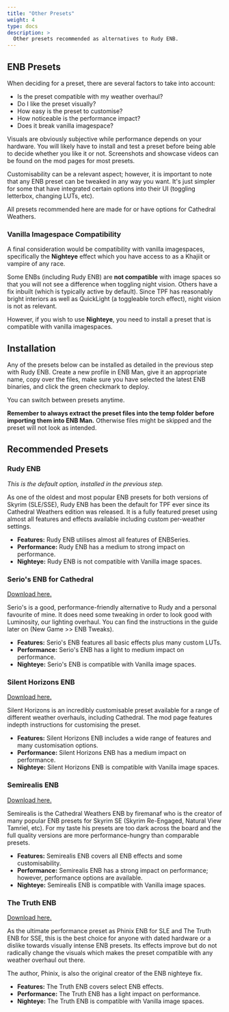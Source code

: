 ```yaml
---
title: "Other Presets"
weight: 4
type: docs
description: >
  Other presets recommended as alternatives to Rudy ENB.
---
```


## ENB Presets

When deciding for a preset, there are several factors to take into account:

- Is the preset compatible with my weather overhaul?
- Do I like the preset visually?
- How easy is the preset to customise?
- How noticeable is the performance impact?
- Does it break vanilla imagespace?

Visuals are obviously subjective while performance depends on your hardware. You will likely have to install and test a preset before being able to decide whether you like it or not. Screenshots and showcase videos can be found on the mod pages for most presets.

Customisability can be a relevant aspect; however, it is important to note that any ENB preset can be tweaked in any way you want. It's just simpler for some that have integrated certain options into their UI (toggling letterbox, changing LUTs, etc).

All presets recommended here are made for or have options for Cathedral Weathers.

### Vanilla Imagespace Compatibility

A final consideration would be compatibility with vanilla imagespaces, specifically the **Nighteye** effect which you have access to as a Khajiit or vampire of any race.

Some ENBs (including Rudy ENB) are **not compatible** with image spaces so that you will not see a difference when toggling night vision. Others have a fix inbuilt (which is typically active by default). Since TPF has reasonably bright interiors as well as QuickLight (a toggleable torch effect), night vision is not as relevant.

However, if you wish to use **Nighteye**, you need to install a preset that is compatible with vanilla imagespaces.

## Installation

Any of the presets below can be installed as detailed in the previous step with Rudy ENB. Create a new profile in ENB Man, give it an appropriate name, copy over the files, make sure you have selected the latest ENB binaries, and click the green checkmark to deploy.

You can switch between presets anytime.

**Remember to always extract the preset files into the temp folder before importing them into ENB Man.** Otherwise files might be skipped and the preset will not look as intended.

## Recommended Presets

### Rudy ENB

*This is the default option, installed in the previous step.*

As one of the oldest and most popular ENB presets for both versions of Skyrim (SLE/SSE), Rudy ENB has been the default for TPF ever since its Cathedral Weathers edition was released. It is a fully featured preset using almost all features and effects available including custom per-weather settings.

- **Features:** Rudy ENB utilises almost all features of ENBSeries.
- **Performance:** Rudy ENB has a medium to strong impact on performance.
- **Nighteye:** Rudy ENB is not compatible with Vanilla image spaces.

### Serio's ENB for Cathedral

[Download here.](https://www.nexusmods.com/skyrimspecialedition/mods/30506)

Serio's is a good, performance-friendly alternative to Rudy and a personal favourite of mine. It does need some tweaking in order to look good with Luminosity, our lighting overhaul. You can find the instructions in the guide later on (New Game >> ENB Tweaks).

- **Features:** Serio's ENB features all basic effects plus many custom LUTs.
- **Performance:** Serio's ENB has a light to medium impact on performance.
- **Nighteye:** Serio's ENB is compatible with Vanilla image spaces.

### Silent Horizons ENB

[Download here.](https://www.nexusmods.com/skyrimspecialedition/mods/21543)

Silent Horizons is an incredibly customisable preset available for a range of different weather overhauls, including Cathedral. The mod page features indepth instructions for customising the preset.

- **Features:** Silent Horizons ENB includes a wide range of features and many customisation options.
- **Performance:** Silent Horizons ENB has a medium impact on performance.
- **Nighteye:** Silent Horizons ENB is compatible with Vanilla image spaces.

### Semirealis ENB

[Download here.](https://www.nexusmods.com/skyrimspecialedition/mods/25163)

Semirealis is the Cathedral Weathers ENB by firemanaf who is the creator of many popular ENB presets for Skyrim SE (Skyrim Re-Engaged, Natural View Tamriel, etc). For my taste his presets are too dark across the board and the full quality versions are more performance-hungry than comparable presets.

- **Features:** Semirealis ENB covers all ENB effects and some customisability.
- **Performance:** Semirealis ENB has a strong impact on performance; however, performance options are available.
- **Nighteye:** Semirealis ENB is compatible with Vanilla image spaces.

### The Truth ENB

[Download here.](https://www.nexusmods.com/skyrimspecialedition/mods/9162)

As the ultimate performance preset as Phinix ENB for SLE and The Truth ENB for SSE, this is the best choice for anyone with dated hardware or a dislike towards visually intense ENB presets. Its effects improve but do not radically change the visuals which makes the preset compatible with any weather overhaul out there.

The author, Phinix, is also the original creator of the ENB nighteye fix.

- **Features:** The Truth ENB covers select ENB effects.
- **Performance:** The Truth ENB has a light impact on performance.
- **Nighteye:** The Truth ENB is compatible with Vanilla image spaces.